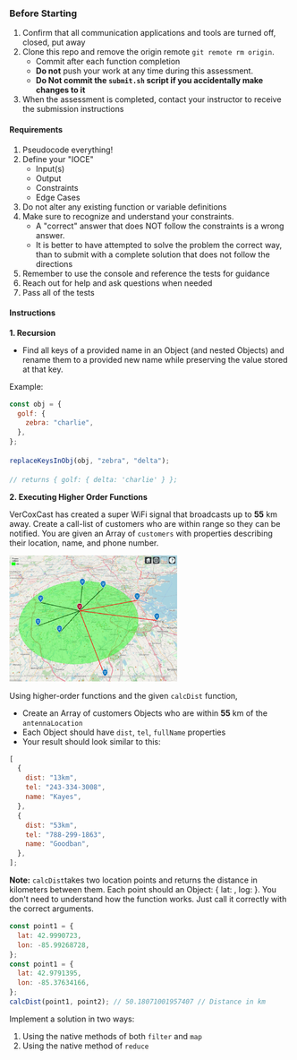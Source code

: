 ### Before Starting

1. Confirm that all communication applications and tools are turned off, closed, put away
1. Clone this repo and remove the origin remote `git remote rm origin`.
   - Commit after each function completion
   - **Do not** push your work at any time during this assessment.
   - **Do Not commit the `submit.sh` script if you accidentally make changes to it**
1. When the assessment is completed, contact your instructor to receive the submission instructions

#### Requirements

1. Pseudocode everything!
2. Define your "IOCE"
   - Input(s)
   - Output
   - Constraints
   - Edge Cases
3. Do not alter any existing function or variable definitions
4. Make sure to recognize and understand your constraints.
   - A "correct" answer that does NOT follow the constraints is a wrong answer.
   - It is better to have attempted to solve the problem the correct way, than to submit with a complete solution that does not follow the directions
5. Remember to use the console and reference the tests for guidance
6. Reach out for help and ask questions when needed
7. Pass all of the tests

#### Instructions

**1. Recursion**

- Find all keys of a provided name in an Object (and nested Objects) and rename them to a provided new name while preserving the value stored at that key.

Example:

```javascript
const obj = {
  golf: {
    zebra: "charlie",
  },
};

replaceKeysInObj(obj, "zebra", "delta");

// returns { golf: { delta: 'charlie' } };
```

**2. Executing Higher Order Functions**

VerCoxCast has created a super WiFi signal that broadcasts up to **55** km away. Create a call-list of customers who are within range so they can be notified. You are given an Array of `customers` with properties describing their location, name, and phone number.

<img src='map.png' width='300px'/>

Using higher-order functions and the given `calcDist` function,

- Create an Array of customers Objects who are within **55** km of the `antennaLocation`
- Each Object should have `dist`, `tel`, `fullName` properties
- Your result should look similar to this:

```js
[
  {
    dist: "13km",
    tel: "243-334-3008",
    name: "Kayes",
  },
  {
    dist: "53km",
    tel: "788-299-1863",
    name: "Goodban",
  },
];
```

**Note:** `calcDist`takes two location points and returns the distance in kilometers between them. Each point should an Object: { lat: <number>, log: <number> }. You don't need to understand how the function works. Just call it correctly with the correct arguments.

```javascript
const point1 = {
  lat: 42.9990723,
  lon: -85.99268728,
};
const point1 = {
  lat: 42.9791395,
  lon: -85.37634166,
};
calcDist(point1, point2); // 50.18071001957407 // Distance in km
```

Implement a solution in two ways:

1. Using the native methods of both `filter` and `map`
2. Using the native method of `reduce`
